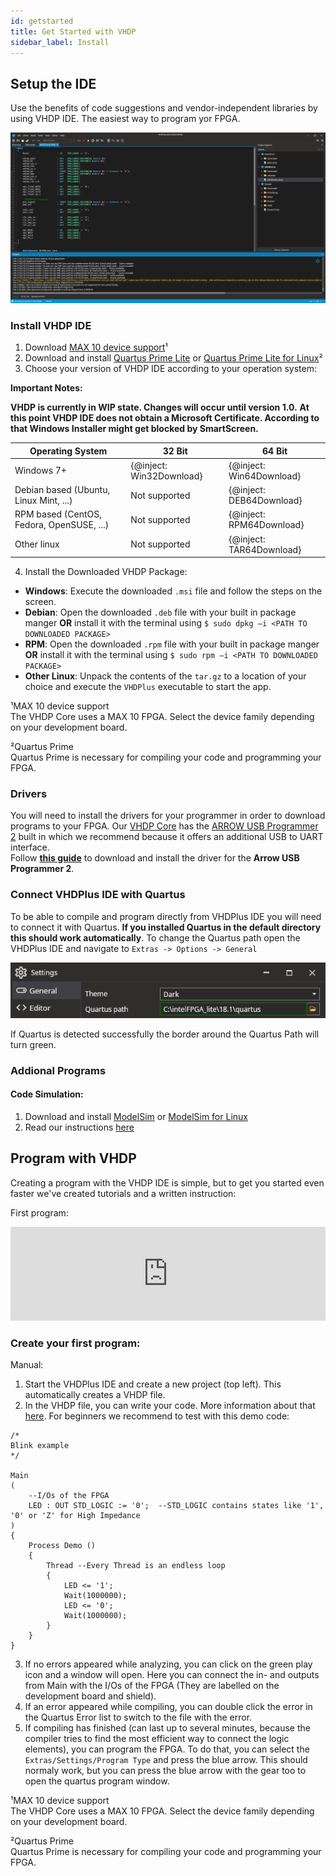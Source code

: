 ```yaml
---
id: getstarted
title: Get Started with VHDP
sidebar_label: Install
---
```



## Setup the IDE

Use the benefits of code suggestions and vendor-independent libraries by using VHDP IDE. The easiest way to program yor FPGA.

![VHDP IDE](assets/getstarted/IDE.PNG)

### Install VHDP IDE

1. Download <a href="http://download.altera.com/akdlm/software/acdsinst/18.1std/625/ib_installers/max10-18.1.0.625.qdz" target="_blank">MAX 10 device support</a>¹
2. Download and install <a href="http://download.altera.com/akdlm/software/acdsinst/18.1std/625/ib_installers/QuartusLiteSetup-18.1.0.625-windows.exe" target="_blank">Quartus Prime Lite</a> or <a href="http://download.altera.com/akdlm/software/acdsinst/18.1std/625/ib_installers/QuartusLiteSetup-18.1.0.625-linux.run" target="_blank">Quartus Prime Lite for Linux</a>²
3. Choose your version of VHDP IDE according to your operation system:

**Important Notes:**

**VHDP is currently in WIP state. Changes will occur until version 1.0.**
**At this point VHDP IDE does not obtain a Microsoft Certificate. According to that Windows Installer might get blocked by SmartScreen.**

|Operating System| 32 Bit | 64 Bit |
|--|--|--|
| Windows 7+ | {@inject: Win32Download} | {@inject: Win64Download} |
| Debian based (Ubuntu, Linux Mint, ...) | Not supported | {@inject: DEB64Download} |
| RPM based (CentOS, Fedora, OpenSUSE, ...) | Not supported | {@inject: RPM64Download} |
| Other linux | Not supported | {@inject: TAR64Download} |

4. Install the Downloaded VHDP Package:
- **Windows**: Execute the downloaded `.msi` file and follow the steps on the screen.
- **Debian**: Open the downloaded `.deb` file with your built in package manger **OR** install it with the terminal using `$ sudo dpkg –i <PATH TO DOWNLOADED PACKAGE>`
- **RPM**: Open the downloaded `.rpm` file with your built in package manger **OR** install it with the terminal using `$ sudo rpm –i <PATH TO DOWNLOADED PACKAGE>`
- **Other Linux**: Unpack the contents of the `tar.gz` to a location of your choice and execute the `VHDPlus` executable to start the app.


¹MAX 10 device support<br>
The VHDP Core uses a MAX 10 FPGA. Select the device family depending on your development board.

²Quartus Prime<br>
Quartus Prime is necessary for compiling your code and programming your FPGA.

### Drivers

You will need to install the drivers for your programmer in order to download programs to your FPGA. Our [VHDP Core](/docs/component_vhdpcore) has the <a href="https://shop.trenz-electronic.de/de/TEI0004-02-ARROW-USB-Programmer2-fuer-die-Entwicklung-mit-Intel-FPGAs-2-54mm-Header" target="_blank">ARROW USB Programmer 2</a> built in which we recommend because it offers an additional USB to UART interface.<br>
Follow **[this guide](/docs/getstarted_drivers)** to download and install the driver for the **Arrow USB Programmer 2**.

### Connect VHDPlus IDE with Quartus

To be able to compile and program directly from VHDPlus IDE you will need to connect it with Quartus.
**If you installed Quartus in the default directory this should work automatically**.
To change the Quartus path open the VHDPlus IDE and navigate to `Extras -> Options -> General`

![Select Quartus Path](assets/getstarted/QuartusPath.png)

If Quartus is detected successfully the border around the Quartus Path will turn green.

### Addional Programs

#### Code Simulation:

1. Download and install <a href="http://download.altera.com/akdlm/software/acdsinst/18.1std/625/ib_installers/ModelSimSetup-18.1.0.625-windows.exe" target="_blank">ModelSim</a> or <a href="http://download.altera.com/akdlm/software/acdsinst/18.1std/625/ib_installers/ModelSimSetup-18.1.0.625-linux.run" target="_blank">ModelSim for Linux</a>
2. Read our instructions [here](/docs/getstarted_modelsim)

## Program with VHDP
Creating a program with the VHDP IDE is simple, but to get you started even faster we've created tutorials and a written instruction:

First program:
<div class="fluidMedia"><iframe id="ytplayer" type="text/html" width="100%" src="https://www.youtube.com/embed/oGBgobUQ0bU?autoplay=0&origin=http://vhdplus.com" frameborder="0" allowfullscreen></iframe></div>

### Create your first program:

Manual:
1. Start the VHDPlus IDE and create a new project (top left). This automatically creates a VHDP file.
2. In the VHDP file, you can write your code. More information about that [here](/docs/getstarted_vhdp). For beginners we recommend to test with this demo code:
```vhdp
/*
Blink example
*/

Main
(
    --I/Os of the FPGA
    LED : OUT STD_LOGIC := '0';  --STD_LOGIC contains states like '1', '0' or 'Z' for High Impedance
)     
{   
    Process Demo ()
    {
        Thread --Every Thread is an endless loop
        {
            LED <= '1';
            Wait(1000000);
            LED <= '0';
            Wait(1000000);
        }
    }
}
```
3. If no errors appeared while analyzing, you can click on the green play icon and a window will open. Here you can connect the in- and outputs from Main with the I/Os of the FPGA (They are labelled on the development board and shield).
4. If an error appeared while compiling, you can double click the error in the Quartus Error list to switch to the file with the error.
5. If compiling has finished (can last up to several minutes, because the compiler tries to find the most efficient way to connect the logic elements), you can program the FPGA. To do that, you can select the `Extras/Settings/Program Type` and press the blue arrow. This should normaly work, but you can press the blue arrow with the gear too to open the quartus program window.

¹MAX 10 device support<br>
The VHDP Core uses a MAX 10 FPGA. Select the device family depending on your development board.

²Quartus Prime<br>
Quartus Prime is necessary for compiling your code and programming your FPGA.
